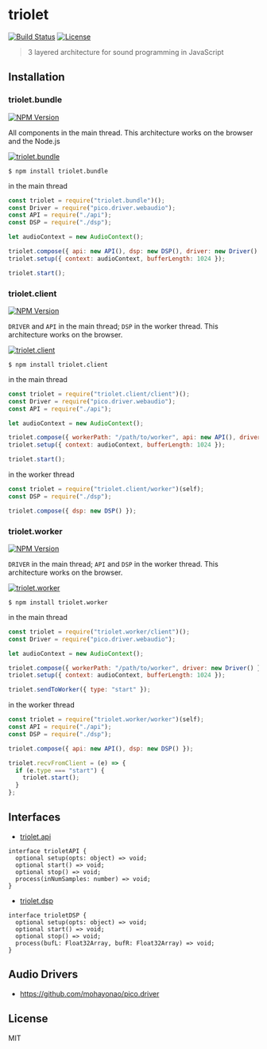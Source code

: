 # triolet
[![Build Status](http://img.shields.io/travis/mohayonao/triolet.svg?style=flat-square)](https://travis-ci.org/mohayonao/triolet)
[![License](http://img.shields.io/badge/license-MIT-brightgreen.svg?style=flat-square)](http://mohayonao.mit-license.org/)

> 3 layered architecture for sound programming in JavaScript

## Installation

### triolet.bundle
[![NPM Version](http://img.shields.io/npm/v/triolet.bundle.svg?style=flat-square)](https://www.npmjs.org/package/triolet.bundle)

All components in the main thread. This architecture works on the browser and the Node.js

[![triolet.bundle](https://raw.githubusercontent.com/wiki/mohayonao/triolet/images/triolet.bundle.png)](https://github.com/mohayonao/triolet/tree/master/triolet.bundle)

```
$ npm install triolet.bundle
```

in the main thread

```js
const triolet = require("triolet.bundle")();
const Driver = require("pico.driver.webaudio");
const API = require("./api");
const DSP = require("./dsp");

let audioContext = new AudioContext();

triolet.compose({ api: new API(), dsp: new DSP(), driver: new Driver() });
triolet.setup({ context: audioContext, bufferLength: 1024 });

triolet.start();
```

### triolet.client
[![NPM Version](http://img.shields.io/npm/v/triolet.client.svg?style=flat-square)](https://www.npmjs.org/package/triolet.client)

`DRIVER` and `API` in the main thread; `DSP` in the worker thread. This architecture works on the browser.

[![triolet.client](https://raw.githubusercontent.com/wiki/mohayonao/triolet/images/triolet.client.png)](https://github.com/mohayonao/triolet/tree/master/triolet.client)

```
$ npm install triolet.client
```

in the main thread

```js
const triolet = require("triolet.client/client")();
const Driver = require("pico.driver.webaudio");
const API = require("./api");

let audioContext = new AudioContext();

triolet.compose({ workerPath: "/path/to/worker", api: new API(), driver: new Driver() });
triolet.setup({ context: audioContext, bufferLength: 1024 });

triolet.start();
```

in the worker thread

```js
const triolet = require("triolet.client/worker")(self);
const DSP = require("./dsp");

triolet.compose({ dsp: new DSP() });
```

### triolet.worker
[![NPM Version](http://img.shields.io/npm/v/triolet.worker.svg?style=flat-square)](https://www.npmjs.org/package/triolet.worker)

`DRIVER` in the main thread; `API` and `DSP` in the worker thread. This architecture works on the browser.

[![triolet.worker](https://raw.githubusercontent.com/wiki/mohayonao/triolet/images/triolet.worker.png)](https://github.com/mohayonao/triolet/tree/master/triolet.worker)

```
$ npm install triolet.worker
```

in the main thread

```js
const triolet = require("triolet.worker/client")();
const Driver = require("pico.driver.webaudio");

let audioContext = new AudioContext();

triolet.compose({ workerPath: "/path/to/worker", driver: new Driver() });
triolet.setup({ context: audioContext, bufferLength: 1024 });

triolet.sendToWorker({ type: "start" });
```

in the worker thread

```js
const triolet = require("triolet.worker/worker")(self);
const API = require("./api");
const DSP = require("./dsp");

triolet.compose({ api: new API(), dsp: new DSP() });

triolet.recvFromClient = (e) => {
  if (e.type === "start") {
    triolet.start();
  }
};
```

## Interfaces

- [triolet.api](https://github.com/mohayonao/triolet/tree/master/triolet.api)

```
interface trioletAPI {
  optional setup(opts: object) => void;
  optional start() => void;
  optional stop() => void;
  process(inNumSamples: number) => void;
}
```

- [triolet.dsp](https://github.com/mohayonao/triolet/tree/master/triolet.dsp)

```
interface trioletDSP {
  optional setup(opts: object) => void;
  optional start() => void;
  optional stop() => void;
  process(bufL: Float32Array, bufR: Float32Array) => void;
}
```

## Audio Drivers

- https://github.com/mohayonao/pico.driver

## License

MIT
